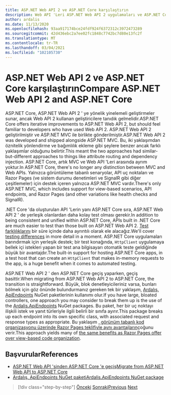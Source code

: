 ```yaml
---
title: ASP.NET Web API 2 ve ASP.NET Core karşılaştırın
description: Web API 'Leri ASP.NET Web API 2 uygulamaları ve ASP.NET Core uygulamalar arasında farklılık gösterir?
author: ardalis
ms.date: 11/13/2020
ms.openlocfilehash: 93aa917174bce24fdf924f6372312c3972473289
ms.sourcegitcommit: 42d436ebc2a7ee02fc1848c7742bc7d80e13fc2f
ms.translationtype: MT
ms.contentlocale: tr-TR
ms.lasthandoff: 03/04/2021
ms.locfileid: "102105730"
---
```

# <a name="compare-aspnet-web-api-2-and-aspnet-core"></a><span data-ttu-id="85b47-103">ASP.NET Web API 2 ve ASP.NET Core karşılaştırın</span><span class="sxs-lookup"><span data-stu-id="85b47-103">Compare ASP.NET Web API 2 and ASP.NET Core</span></span>

<span data-ttu-id="85b47-104">ASP.NET Core, ASP.NET Web API 2 ' ye yönelik yinelemeli geliştirmeler sunar, ancak Web API 2 kullanan geliştiricilere tanıdık gelmelidir.</span><span class="sxs-lookup"><span data-stu-id="85b47-104">ASP.NET Core offers iterative improvements to ASP.NET Web API 2, but should feel familiar to developers who have used Web API 2.</span></span> <span data-ttu-id="85b47-105">ASP.NET Web API 2 geliştirilmiştir ve ASP.NET MVC ile birlikte gönderilmiştir.</span><span class="sxs-lookup"><span data-stu-id="85b47-105">ASP.NET Web API 2 was developed and shipped alongside ASP.NET MVC.</span></span> <span data-ttu-id="85b47-106">Bu, iki yaklaşımdan öznitelik yönlendirme ve bağımlılık ekleme gibi şeylere benzer ancak farklı yaklaşımlar olduğunu belirtir.</span><span class="sxs-lookup"><span data-stu-id="85b47-106">This meant the two approaches had similar-but-different approaches to things like attribute routing and dependency injection.</span></span> <span data-ttu-id="85b47-107">ASP.NET Core, artık MVC ve Web API 'Leri arasında ayrım yoktur.</span><span class="sxs-lookup"><span data-stu-id="85b47-107">In ASP.NET Core, there's no longer any distinction between MVC and Web APIs.</span></span> <span data-ttu-id="85b47-108">Yalnızca görüntüleme tabanlı senaryolar, API uç noktaları ve Razor Pages (ve sistem durumu denetimleri ve SignalR gibi diğer çeşitlemeler) için destek içeren yalnızca ASP.NET MVC vardır.</span><span class="sxs-lookup"><span data-stu-id="85b47-108">There's only ASP.NET MVC, which includes support for view-based scenarios, API endpoints, and Razor Pages (and other variations like health checks and SignalR).</span></span>

<span data-ttu-id="85b47-109">.NET Core 'da oluşturulan API 'Lerin yanı ASP.NET Core sıra, ASP.NET Web API 2 ' de yerleşik olanlardan daha kolay test olması gerekir.</span><span class="sxs-lookup"><span data-stu-id="85b47-109">In addition to being consistent and unified within ASP.NET Core, APIs built in .NET Core are much easier to test than those built on ASP.NET Web API 2.</span></span> <span data-ttu-id="85b47-110">[Test farklılıklarını](testing-differences.md) bir süre içinde daha ayrıntılı olarak ele alacağız.</span><span class="sxs-lookup"><span data-stu-id="85b47-110">We'll cover [testing differences](testing-differences.md) in more detail in a moment.</span></span> <span data-ttu-id="85b47-111">ASP.NET Core uygulamaları barındırmak için yerleşik destek; bir test konağında, `HttpClient` uygulamaya bellek içi istekleri yapan bir test ana bilgisayarı otomatik teste geldiğinde büyük bir avantajdır.</span><span class="sxs-lookup"><span data-stu-id="85b47-111">The built-in support for hosting ASP.NET Core apps, in a test host that can create an `HttpClient` that makes in-memory requests to the app, is a huge benefit when it comes to automated testing.</span></span>

<span data-ttu-id="85b47-112">ASP.NET Web API 2 ' den ASP.NET Core geçiş yaparken, geçiş basittir.</span><span class="sxs-lookup"><span data-stu-id="85b47-112">When migrating from ASP.NET Web API 2 to ASP.NET Core, the transition is straightforward.</span></span> <span data-ttu-id="85b47-113">Büyük, blok denetleyicileriniz varsa, bunları bölmek için göz önünde bulundurmanız gereken tek bir yaklaşım, [Ardalış. ApiEndpoints](https://www.nuget.org/packages/Ardalis.ApiEndpoints/) NuGet paketlerinin kullanımı olur.</span><span class="sxs-lookup"><span data-stu-id="85b47-113">If you have large, bloated controllers, one approach you may consider to break them up is the use of the [Ardalis.ApiEndpoints](https://www.nuget.org/packages/Ardalis.ApiEndpoints/) NuGet packages.</span></span> <span data-ttu-id="85b47-114">Bu paket, her bir uç noktayı ilişkili istek ve yanıt türleriyle ilgili belirli bir sınıfa ayırır.</span><span class="sxs-lookup"><span data-stu-id="85b47-114">This package breaks up each endpoint into its own specific class, with associated request and response types as appropriate.</span></span> <span data-ttu-id="85b47-115">Bu yaklaşım [, görünüm tabanlı kod organizasyonu üzerinde Razor Pages teklifiyle aynı avantajların](comparing-razor-pages-aspnet-mvc.md)çoğunu verir.</span><span class="sxs-lookup"><span data-stu-id="85b47-115">This approach yields many of [the same benefits as Razor Pages offer over view-based code organization](comparing-razor-pages-aspnet-mvc.md).</span></span>

## <a name="references"></a><span data-ttu-id="85b47-116">Başvurular</span><span class="sxs-lookup"><span data-stu-id="85b47-116">References</span></span>

- [<span data-ttu-id="85b47-117">ASP.NET Web API 'sinden ASP.NET Core 'e geçiş</span><span class="sxs-lookup"><span data-stu-id="85b47-117">Migrate from ASP.NET Web API to ASP.NET Core</span></span>](/aspnet/core/migration/webapi)
- [<span data-ttu-id="85b47-118">Ardalış. ApiEndpoints NuGet paketi</span><span class="sxs-lookup"><span data-stu-id="85b47-118">Ardalis.ApiEndpoints NuGet package</span></span>](https://www.nuget.org/packages/Ardalis.ApiEndpoints/)

>[!div class="step-by-step"]
><span data-ttu-id="85b47-119">[Önceki](comparing-razor-pages-aspnet-mvc.md) 
> [Sonraki](authentication-differences.md)</span><span class="sxs-lookup"><span data-stu-id="85b47-119">[Previous](comparing-razor-pages-aspnet-mvc.md)
[Next](authentication-differences.md)</span></span>
